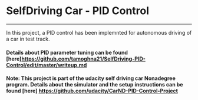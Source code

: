 
# **SelfDriving Car - PID Control**

[//]: # (Image References)

[video1]: ./video_output/driving_P_control.mov "VideoP"
[video2]: ./video_output/driving_PD_control.mov "VideoPD"
[video3]: ./video_output/driving_PID_full.mov "VideoPID"

---

In this project, a PID control has been implemnted for autonomous driving of a car in test track.

#### Details about PID parameter tuning can be found [here]https://github.com/tamoghna21/SelfDriving-PID-Control/edit/master/writeup.md




#### Note: This project is part of the udacity self driving car Nonadegree program. Details about the simulator and the setup instructions can be found [here] https://github.com/udacity/CarND-PID-Control-Project
